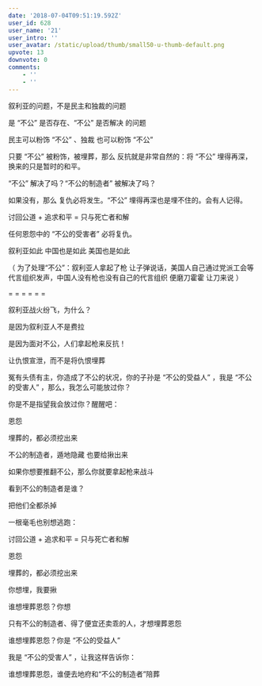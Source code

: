 ```yaml
---
date: '2018-07-04T09:51:19.592Z'
user_id: 628
user_name: '21'
user_intro: ''
user_avatar: /static/upload/thumb/small50-u-thumb-default.png
upvote: 13
downvote: 0
comments:
    - ''
    - ''
---
```


叙利亚的问题，不是民主和独裁的问题

是 “不公” 是否存在、“不公” 是否解决 的问题

民主可以粉饰 “不公” 、独裁 也可以粉饰 “不公”

只要 “不公” 被粉饰，被埋葬，那么 反抗就是非常自然的：将 “不公” 埋得再深，换来的只是暂时的和平。

“不公” 解决了吗？“不公的制造者” 被解决了吗？

如果没有，那么 复仇必将发生。“不公” 埋得再深也是埋不住的。会有人记得。

讨回公道 + 追求和平 = 只与死亡者和解

  

任何恩怨中的 “不公的受害者” 必将复仇。  

叙利亚如此 中国也是如此 美国也是如此

（ 为了处理“不公”：叙利亚人拿起了枪 让子弹说话，美国人自己通过党派工会等代言组织发声，中国人没有枪也没有自己的代言组织 便磨刀霍霍 让刀来说 ）

  

\= = = = = =

  

叙利亚战火纷飞，为什么？

是因为叙利亚人不是费拉

是因为面对不公，人们拿起枪来反抗！

让仇恨宣泄，而不是将仇恨埋葬

  

冤有头债有主，你造成了不公的状况，你的子孙是 “不公的受益人” ，我是 “不公的受害人” ，那么，我怎么可能放过你？

  

你是不是指望我会放过你？醒醒吧：

  

恩怨

埋葬的，都必须挖出来

不公的制造者，遁地隐藏 也要给揪出来

  

如果你想要推翻不公，那么你就要拿起枪来战斗

看到不公的制造者是谁？

把他们全都杀掉

一根毫毛也别想逃跑：

讨回公道 + 追求和平 = 只与死亡者和解

  

恩怨

埋葬的，都必须挖出来

你想埋，我要揪

谁想埋葬恩怨？你想

只有不公的制造者、得了便宜还卖乖的人，才想埋葬恩怨

谁想埋葬恩怨？你是 “不公的受益人”

我是 “不公的受害人” ，让我这样告诉你：

谁想埋葬恩怨，谁便去地府和“不公的制造者”陪葬
